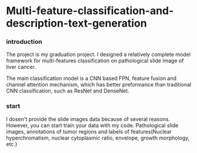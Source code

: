 # Multi-feature-classification-and-description-text-generation

### introduction
The project is my graduation project. I designed a relatively complete model framework for multi-features classification on pathological slide image of liver cancer.

The main classification model is a CNN based FPN, feature fusion and channel attention mechanism, which has better preformance than traditional CNN classification, such as ResNet and DenseNet.

### start
I dosen't provide the slide images data because of several reasons. However, you can start train your data with my code. Pathological slide images, annotations of tumor regions and labels of features(Nuclear hyperchromatism, nuclear cytoplasmic ratio, envelope, growth morphology, etc.)
